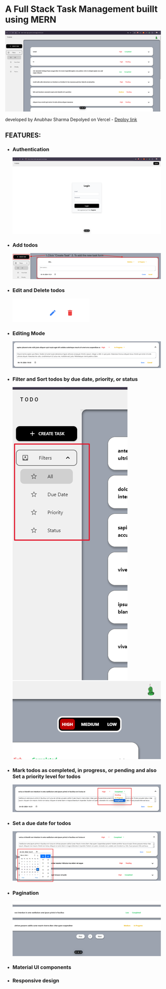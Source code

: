 # A Full Stack Task Management buillt using MERN
![alt text](client/public/todo-db.png)

developed by Anubhav Sharma
Depolyed on Vercel - [Deploy link](https://mern-todo-app-green.vercel.app/)
## FEATURES:


- ### Authentication
    ![alt text](client/public/todo-login.png)
- ### Add todos
    ![alt text](client/public/todo-create.png)
- ### Edit and Delete todos
    ![alt text](client/public/todo-opt2.png)
- ### Editing Mode
    ![alt text](client/public/todo-edit.png)
- ### Filter and Sort todos by due date, priority, or status
    ![alt text](client/public/todo-side.png)
    ![alt text](client/public/todo-selector.png)
- ### Mark todos as completed, in progress, or pending and also Set a priority level for todos
    ![alt text](client/public/todo-optn.png)
- ### Set a due date for todos
    ![alt text](client/public/todo-date.png)
- ### Pagination
    ![alt text](client/public/todo-page.png)
- ### Material UI components
- ### Responsive design
